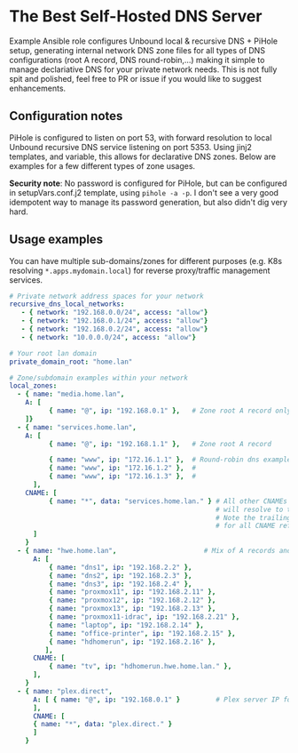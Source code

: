 # The Best Self-Hosted DNS Server
Example Ansible role configures Unbound local & recursive DNS + PiHole setup, generating internal network DNS zone files for all types of DNS configurations (root A record, DNS round-robin,...) making it simple to manage declariative DNS for your private network needs.  This is not fully spit and polished, feel free to PR or issue if you would like to suggest enhancements.

## Configuration notes
PiHole is configured to listen on port 53, with forward resolution to local Unbound recursive DNS service listening on port 5353.  Using jinj2 templates, and variable, this allows for declarative DNS zones.  Below are examples for a few different types of zone usages.

**Security note**: No password is configured for PiHole, but can be configured in setupVars.conf.j2 template, using `pihole -a -p`.  I don't see a very good idempotent way to manage its password generation, but also didn't dig very hard.

## Usage examples
You can have multiple sub-domains/zones for different purposes (e.g. K8s resolving `*.apps.mydomain.local`) for reverse proxy/traffic management services.

```yaml
# Private network address spaces for your network
recursive_dns_local_networks:
   - { network: "192.168.0.0/24", access: "allow"}
   - { network: "192.168.0.1/24", access: "allow"}
   - { network: "192.168.0.2/24", access: "allow"}
   - { network: "10.0.0.0/24", access: "allow"}

# Your root lan domain
private_domain_root: "home.lan"

# Zone/subdomain examples within your network
local_zones:
  - { name: "media.home.lan",
    A: [
          { name: "@", ip: "192.168.0.1" },   # Zone root A record only zone
    ]}
  - { name: "services.home.lan",
    A: [
          { name: "@", ip: "192.168.1.1" },   # Zone root A record

          { name: "www", ip: "172.16.1.1" },  # Round-robin dns example
          { name: "www", ip: "172.16.1.2" },  #
          { name: "www", ip: "172.16.1.3" },  #
      ],
    CNAME: [
          { name: "*", data: "services.home.lan." } # All other CNAMEs (besides www)
                                                    # will resolve to the Zone root A record @
                                                    # Note the trailing period (.) needed
                                                    # for all CNAME references
      ]
    }
  - { name: "hwe.home.lan",                      # Mix of A records and CNAM
      A: [
          { name: "dns1", ip: "192.168.2.2" },
          { name: "dns2", ip: "192.168.2.3" },
          { name: "dns3", ip: "192.168.2.4" },
          { name: "proxmox11", ip: "192.168.2.11" },
          { name: "proxmox12", ip: "192.168.2.12" },
          { name: "proxmox13", ip: "192.168.2.13" },
          { name: "proxmox11-idrac", ip: "192.168.2.21" },
          { name: "laptop", ip: "192.168.2.14" },
          { name: "office-printer", ip: "192.168.2.15" },
          { name: "hdhomerun", ip: "192.168.2.16" },
         ],
      CNAME: [
          { name: "tv", ip: "hdhomerun.hwe.home.lan." },
      ],
    }
  - { name: "plex.direct",
      A: [ { name: "@", ip: "192.168.0.1" }         # Plex server IP for direct connection resolution workaround
      ],
      CNAME: [
      { name: "*", data: "plex.direct." }
      ]
    }
```